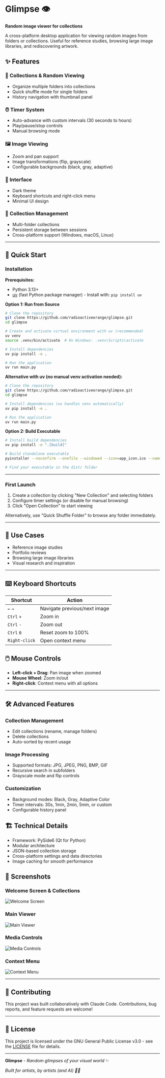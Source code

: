 # Glimpse 👁️

**Random image viewer for collections**

A cross-platform desktop application for viewing random images from folders or collections. Useful for reference studies, browsing large image libraries, and rediscovering artwork.

## ✨ Features

### 🎲 **Collections & Random Viewing**
- Organize multiple folders into collections
- Quick shuffle mode for single folders
- History navigation with thumbnail panel

### ⏰ **Timer System** 
- Auto-advance with custom intervals (30 seconds to hours)
- Play/pause/stop controls
- Manual browsing mode

### 🖼️ **Image Viewing**
- Zoom and pan support
- Image transformations (flip, grayscale)
- Configurable backgrounds (black, gray, adaptive)

### 🎨 **Interface**
- Dark theme
- Keyboard shortcuts and right-click menu
- Minimal UI design

### 💾 **Collection Management**
- Multi-folder collections
- Persistent storage between sessions
- Cross-platform support (Windows, macOS, Linux)

---

## 🚀 Quick Start

### Installation

**Prerequisites:**
- Python 3.13+
- [uv](https://docs.astral.sh/uv/) (fast Python package manager) - Install with: `pip install uv`

**Option 1: Run from Source**
```bash
# Clone the repository
git clone https://github.com/radioactiveorange/glimpse.git
cd glimpse

# Create and activate virtual environment with uv (recommended)
uv venv
source .venv/bin/activate  # On Windows: .venv\Scripts\activate

# Install dependencies
uv pip install -e .

# Run the application
uv run main.py
```

**Alternative with uv (no manual venv activation needed):**
```bash
# Clone the repository
git clone https://github.com/radioactiveorange/glimpse.git
cd glimpse

# Install dependencies (uv handles venv automatically)
uv pip install -e .

# Run the application
uv run main.py
```

**Option 2: Build Executable**
```bash
# Install build dependencies
uv pip install -e ".[build]"

# Build standalone executable
pyinstaller --noconfirm --onefile --windowed --icon=app_icon.ico --name=glimpse main.py

# Find your executable in the dist/ folder
```

---

### First Launch

1. Create a collection by clicking "New Collection" and selecting folders
2. Configure timer settings (or disable for manual browsing)
3. Click "Open Collection" to start viewing

Alternatively, use "Quick Shuffle Folder" to browse any folder immediately.

---

## 🎯 Use Cases

- Reference image studies
- Portfolio reviews
- Browsing large image libraries
- Visual research and inspiration

---

## ⌨️ Keyboard Shortcuts

| Shortcut | Action |
|----------|--------|
| `←` `→` | Navigate previous/next image |
| `Ctrl` `+` | Zoom in |
| `Ctrl` `-` | Zoom out |
| `Ctrl` `0` | Reset zoom to 100% |
| `Right-click` | Open context menu |

## 🖱️ Mouse Controls

- **Left-click + Drag**: Pan image when zoomed
- **Mouse Wheel**: Zoom in/out
- **Right-click**: Context menu with all options

---

## 🛠️ Advanced Features

### Collection Management
- Edit collections (rename, manage folders)
- Delete collections
- Auto-sorted by recent usage

### Image Processing  
- Supported formats: JPG, JPEG, PNG, BMP, GIF
- Recursive search in subfolders
- Grayscale mode and flip controls

### Customization
- Background modes: Black, Gray, Adaptive Color
- Timer intervals: 30s, 1min, 2min, 5min, or custom
- Configurable history panel

## 🏗️ Technical Details

- Framework: PySide6 (Qt for Python)
- Modular architecture
- JSON-based collection storage
- Cross-platform settings and data directories
- Image caching for smooth performance

## 🎨 Screenshots

### Welcome Screen & Collections
![Welcome Screen](screenshots/welcome-screen.png)

### Main Viewer
![Main Viewer](screenshots/main-viewer.png)

### Media Controls
![Media Controls](screenshots/media-controls.png)

### Context Menu
![Context Menu](screenshots/context-menu.png)

---

## 🤝 Contributing

This project was built collaboratively with Claude Code. Contributions, bug reports, and feature requests are welcome!

---

## 📝 License

This project is licensed under the GNU General Public License v3.0 - see the [LICENSE](LICENSE) file for details.

---

**Glimpse** - *Random glimpses of your visual world* ✨

*Built for artists, by artists (and AI) 🎨🤖*
